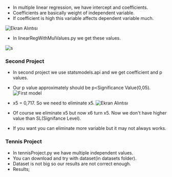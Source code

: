 * In multiple linear regression, we have intercept and coefficients.
* Coefficients are basically weight of independent variable.
* If coefficient is high this variable affects dependent variable much.

![Ekran Alıntısı](https://user-images.githubusercontent.com/72438433/179427981-4a083e23-0431-4775-898f-58ad26df7aa0.PNG)

* In linearRegWithMulValues.py we get these values.

![s](https://user-images.githubusercontent.com/72438433/179428114-234eb3f4-8c6a-41d9-be91-1f1ec6a5c844.PNG)

### Second Project
* In second project we use statsmodels.api and we get coefficient and p values.
* Our p value approximately should be p<Significance Value(0,05).
![First model](https://user-images.githubusercontent.com/72438433/180601099-115b396b-404c-44f0-a748-20bb214c76ea.PNG)

* x5 = 0,717. So we need to eliminate x5.
![Ekran Alıntısı](https://user-images.githubusercontent.com/72438433/180601186-941218a5-103c-419d-83cf-75ad4953d1d3.PNG)

* Of course we eliminate x5 but now x6 turn x5. Now we don't have higher value than SL(Signifance Level).
* If you want you can eliminate more variable but it may not always works.

### Tennis Project
* In tennisProject.py we have multiple independent values.
* You can download and try with dataset(in datasets folder).
* Dataset is not big so our results are not correct enough.
* Results; 
